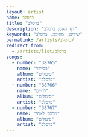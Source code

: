```yaml
---
layout: artist
name: ברסלב
title: "ברסלב"
description: "דף האמן ברסלב"
keywords: "שירים, מוזיקה, ברסלב"
permalink: /artists/ברסלב/
redirect_from:
  - /artists/list/ברסלב
songs:
  - number: "38765"
    name: "בסיידר"
    album: "סינגלים"
    artist: "ברסלב"
  - number: "38766"
    name: "לחיים"
    album: "סינגלים"
    artist: "ברסלב"
  - number: "38767"
    name: "מכתב לאחי"
    album: "סינגלים"
    artist: "ברסלב"
---
```

